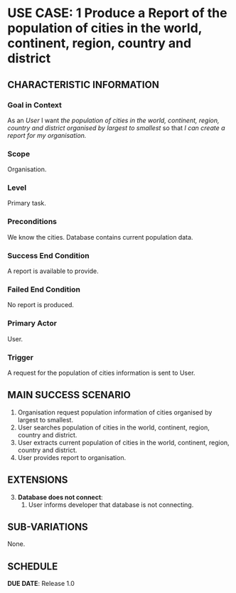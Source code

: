 # USE CASE: 1 Produce a Report of the population of cities in the world, continent, region, country and district

## CHARACTERISTIC INFORMATION

### Goal in Context

As an *User* I want *the population of cities in the world, continent, region, country and district organised by largest to smallest* so that *I can create a report for my organisation.*

### Scope

Organisation.

### Level

Primary task.

### Preconditions

We know the cities.  Database contains current population data.

### Success End Condition

A report is available to provide.

### Failed End Condition

No report is produced.

### Primary Actor

User.

### Trigger

A request for the population of cities information is sent to User.

## MAIN SUCCESS SCENARIO

1. Organisation request population information of cities organised by largest to smallest.
2. User searches population of cities in the world, continent, region, country and district.
3. User extracts current population of cities in the world, continent, region, country and district.
4. User provides report to organisation.

## EXTENSIONS

3. **Database does not connect**:
    1. User informs developer that database is not connecting.

## SUB-VARIATIONS

None.

## SCHEDULE

**DUE DATE**: Release 1.0